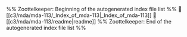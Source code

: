 %% Zoottelkeeper: Beginning of the autogenerated index file list  %%
📄 [[c3/mda/mda-113/_Index_of_mda-113|_Index_of_mda-113]]
📄 [[c3/mda/mda-113/readme|readme]]
%% Zoottelkeeper: End of the autogenerated index file list  %%
